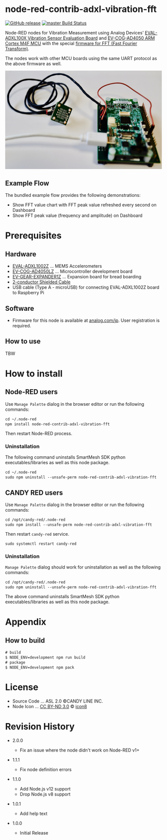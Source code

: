 node-red-contrib-adxl-vibration-fft
===

[![GitHub release](https://img.shields.io/github/release/CANDY-LINE/node-red-contrib-adxl-vibration-fft.svg)](https://github.com/CANDY-LINE/node-red-contrib-adxl-vibration-fft/releases/latest)
[![master Build Status](https://travis-ci.org/CANDY-LINE/node-red-contrib-adxl-vibration-fft.svg?branch=master)](https://travis-ci.org/CANDY-LINE/node-red-contrib-adxl-vibration-fft/)

Node-RED nodes for Vibration Measurement using Analog Devices' [EVAL-ADXL100X Vibration Sensor Evaluation Board](http://www.analog.com/en/design-center/evaluation-hardware-and-software/evaluation-boards-kits/EVAL-ADXL100X.html) and [EV-COG-AD4050 ARM Cortex M4F MCU](http://www.analog.com/en/design-center/evaluation-hardware-and-software/evaluation-boards-kits/EV-COG-AD4050.html) with the special [firmware for FFT (Fast Fourier Transform)](https://www.analog.com/jp/landing-pages/003/form/jp_sensor_pv_vibration.html).

The nodes work with other MCU boards using the same UART protocol as the above firmware as well.

![Vibration Sensor Device](images/adxl100x-sensor-device.jpg)

## Example Flow

The bundled example flow provides the following demonstrations:

- Show FFT value chart with FFT peak value refreshed every second on Dashboard
- Show FFT peak value (frequency and amplitude) on Dashboard

# Prerequisites

## Hardware

- [EVAL-ADXL1002Z](https://www.analog.com/jp/design-center/evaluation-hardware-and-software/evaluation-boards-kits/EVAL-ADXL100X.html#eb-buy) ... MEMS Accelerometers
- [EV-COG-AD4050LZ](https://www.analog.com/jp/design-center/evaluation-hardware-and-software/evaluation-boards-kits/EV-COG-AD4050.html#eb-buy) ... Microcontroller development board
- [EV-GEAR-EXPANDER1Z](https://www.analog.com/jp/design-center/evaluation-hardware-and-software/evaluation-boards-kits/EV-COG-AD4050.html#eb-buy) ...  Expansion board for bread boarding
- [2-conductor Shielded Cable](https://oyaide.com/catalog/products/2794.html)
- USB cable (Type A - microUSB) for connecting EVAL-ADXL1002Z board to Raspberry Pi

## Software

- Firmware for this node is available at [analog.com/jp](https://www.analog.com/jp/landing-pages/003/form/jp_sensor_pv_vibration.html). User registration is required.

## How to use

TBW

# How to install

## Node-RED users

Use `Manage Palette` dialog in the browser editor or run the following commands:
```
cd ~/.node-red
npm install node-red-contrib-adxl-vibration-fft
```

Then restart Node-RED process.

### Uninstallation

The following command uninstalls SmartMesh SDK python executables/libraries as well as this node package.

```
cd ~/.node-red
sudo npm uninstall --unsafe-perm node-red-contrib-adxl-vibration-fft
```

## CANDY RED users

Use `Manage Palette` dialog in the browser editor or run the following commands:
```
cd /opt/candy-red/.node-red
sudo npm install --unsafe-perm node-red-contrib-adxl-vibration-fft
```

Then restart `candy-red` service.

```
sudo systemctl restart candy-red
```

### Uninstallation

`Manage Palette` dialog should work for uninstallation as well as the following commands:

```
cd /opt/candy-red/.node-red
sudo npm uninstall --unsafe-perm node-red-contrib-adxl-vibration-fft
```

The above command uninstalls SmartMesh SDK python executables/libraries as well as this node package.

# Appendix

## How to build

```
# build
$ NODE_ENV=development npm run build
# package
$ NODE_ENV=development npm pack
```

# License

- Source Code ... ASL 2.0 ©CANDY LINE INC.
- Node Icon ... [CC BY-ND 3.0](https://creativecommons.org/licenses/by-nd/3.0/) © [icon8](https://icons8.com)

# Revision History

* 2.0.0
  - Fix an issue where the node didn't work on Node-RED v1+

* 1.1.1
  - Fix node definition errors

* 1.1.0
  - Add Node.js v12 support
  - Drop Node.js v8 support

* 1.0.1
  - Add help text

* 1.0.0
  - Initial Release
